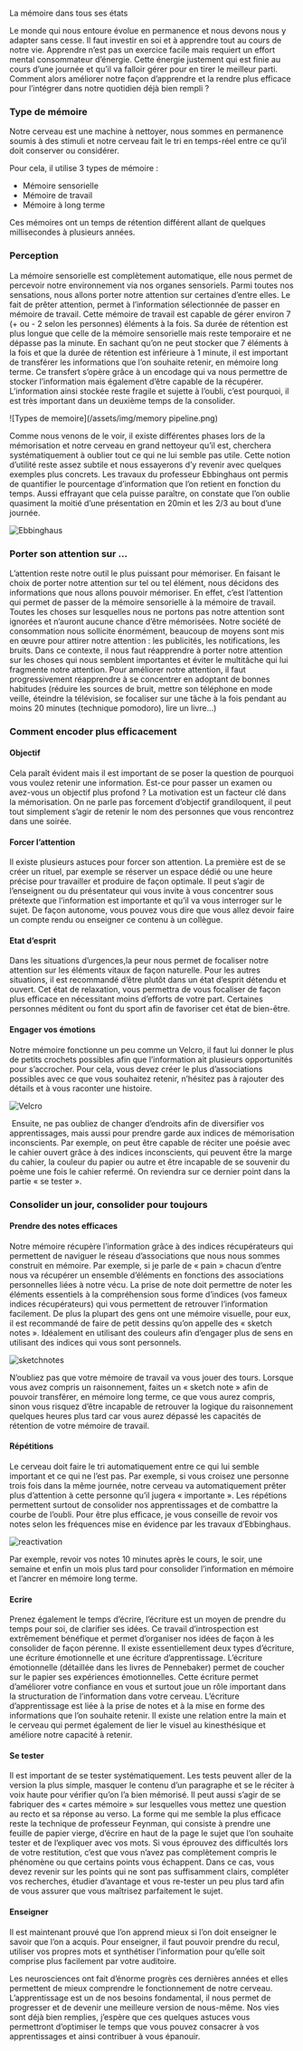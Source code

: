 La mémoire dans tous ses états



Le monde qui nous entoure évolue en permanence et nous devons nous y adapter sans cesse. Il faut investir en soi et à apprendre tout au cours de notre vie. Apprendre n’est pas un exercice facile mais requiert un effort mental consommateur d’énergie. Cette énergie justement qui est finie au cours d’une journée et qu’il va falloir gérer pour en tirer le meilleur parti. Comment alors améliorer notre façon d’apprendre et la rendre plus efficace pour l’intégrer dans notre quotidien déjà bien rempli ?

### Type de mémoire

Notre cerveau est une machine à nettoyer, nous sommes en permanence soumis à des stimuli et notre cerveau fait le tri en temps-réel entre ce qu’il doit conserver ou considérer.

Pour cela, il utilise 3 types de mémoire :

- Mémoire sensorielle
- Mémoire de travail
- Mémoire à long terme

Ces mémoires ont un temps de rétention différent allant de quelques millisecondes à plusieurs années.

### Perception

La mémoire sensorielle est complètement automatique, elle nous permet de percevoir notre environnement via nos organes sensoriels. Parmi toutes nos sensations, nous allons porter notre attention sur certaines d’entre elles. Le fait de prêter attention, permet à l’information sélectionnée de passer en mémoire de travail. Cette mémoire de travail est capable de gérer environ 7 (+ ou - 2 selon les personnes) éléments à la fois. Sa durée de rétention est plus longue que celle de la mémoire sensorielle mais reste temporaire et ne dépasse pas la minute. En sachant qu’on ne peut stocker que 7 éléments à la fois et que la durée de rétention est inférieure à 1 minute, il est important de transférer les informations que l’on souhaite retenir, en mémoire long terme.  Ce transfert s’opère grâce à un encodage qui va nous permettre de stocker l’information mais également d’être capable de la récupérer. L’information ainsi stockée reste fragile et sujette à l’oubli, c’est pourquoi, il est très important dans un deuxième temps de la consolider.

![Types de memoire](/assets/img/memory pipeline.png)

Comme nous venons de le voir, il existe différentes phases lors de la mémorisation et notre cerveau en grand nettoyeur qu’il est, cherchera systématiquement à oublier tout ce qui ne lui semble pas utile. Cette notion d’utilité reste assez subtile et nous essayerons d’y revenir avec quelques exemples plus concrets.
Les travaux du professeur Ebbinghaus ont permis de quantifier le pourcentage d’information que l’on retient en fonction du temps. Aussi effrayant que cela puisse paraître, on constate que l’on oublie quasiment la moitié d’une présentation en 20min et les 2/3 au bout d’une journée.

![Ebbinghaus](/assets/img/ebbinghaus.jpg)

### Porter son attention sur …

L’attention reste notre outil le plus puissant pour mémoriser. En faisant le choix de porter notre attention sur tel ou tel élément, nous décidons des informations que nous allons pouvoir mémoriser. En effet, c’est l’attention qui permet de passer de la mémoire sensorielle à la mémoire de travail. Toutes les choses sur lesquelles nous ne portons pas notre attention sont ignorées et n’auront aucune chance d’être mémorisées.
Notre société de consommation nous sollicite énormément, beaucoup de moyens sont mis en œuvre pour attirer notre attention : les publicités, les notifications, les bruits. Dans ce contexte, il nous faut réapprendre à porter notre attention sur les choses qui nous semblent importantes et éviter le multitâche qui lui fragmente notre attention.
Pour améliorer notre attention, il faut progressivement réapprendre à se concentrer en adoptant de bonnes habitudes (réduire les sources de bruit, mettre son téléphone en mode veille, éteindre la télévision, se focaliser sur une tâche à la fois pendant au moins 20 minutes (technique pomodoro), lire un livre…) 

### Comment encoder plus efficacement

#### Objectif

Cela paraît évident mais il est important de se poser la question de pourquoi vous voulez retenir une information. Est-ce pour passer un examen ou avez-vous un objectif plus profond ? La motivation est un facteur clé dans la mémorisation. On ne parle pas forcement d’objectif grandiloquent, il peut tout simplement s’agir de retenir le nom des personnes que vous rencontrez dans une soirée.  

#### Forcer l’attention

Il existe plusieurs astuces pour forcer son attention. La première est de se créer un rituel, par exemple se réserver un espace dédié ou une heure précise pour travailler et produire de façon optimale.
Il peut s’agir de l’enseignent ou du présentateur qui vous invite à vous concentrer sous prétexte que l’information est importante et qu’il va vous interroger sur le sujet.
De façon autonome, vous pouvez vous dire que vous allez devoir faire un compte rendu ou enseigner ce contenu à un collègue.

#### Etat d’esprit

Dans les situations d’urgences,la peur nous permet de focaliser notre attention sur les éléments vitaux de façon naturelle. Pour les autres situations, il est recommandé d’être plutôt dans un état d’esprit détendu et ouvert. Cet état de relaxation, vous permettra de vous focaliser de façon plus efficace en nécessitant moins d’efforts de votre part. Certaines personnes méditent ou font du sport afin de favoriser cet état de bien-être.

#### Engager vos émotions

Notre mémoire fonctionne un peu comme un Velcro, il faut lui donner le plus de petits crochets possibles afin que l’information ait plusieurs opportunités pour s’accrocher. Pour cela, vous devez créer le plus d’associations possibles avec ce que vous souhaitez retenir, n’hésitez pas à rajouter des détails et à vous raconter une histoire.

![Velcro](/assets/img/velcro.jpg)

 Ensuite, ne pas oubliez de changer d’endroits afin de diversifier vos apprentissages, mais aussi pour prendre garde aux indices de mémorisation inconscients. Par exemple, on peut être capable de réciter une poésie avec le cahier ouvert grâce à des indices inconscients, qui peuvent être la marge du cahier, la couleur du papier ou autre et être incapable de se souvenir du poème une fois le cahier refermé. On reviendra sur ce dernier point dans la partie « se tester ». 

### Consolider un jour, consolider pour toujours

#### Prendre des notes efficaces

Notre mémoire récupère l’information grâce à des indices récupérateurs qui permettent de naviguer le réseau d’associations que nous nous sommes construit en mémoire. Par exemple, si je parle de « pain » chacun d’entre nous va récupérer un ensemble d’éléments en fonctions des associations personnelles liées à notre vécu.
La prise de note doit permettre de noter les éléments essentiels à la compréhension sous forme d’indices (vos fameux indices récupérateurs) qui vous permettent de retrouver l’information facilement. De plus la plupart des gens ont une mémoire visuelle, pour eux, il est recommandé de faire de petit dessins qu’on appelle des « sketch notes ». Idéalement en utilisant des couleurs afin d’engager plus de sens en utilisant des indices qui vous sont personnels.

![sketchnotes](/assets/img/sketchnotes.jpg)

N’oubliez pas que votre mémoire de travail va vous jouer des tours. Lorsque vous avez compris un raisonnement, faites un « sketch note » afin de pouvoir transférer, en mémoire long terme, ce que vous aurez compris, sinon vous risquez d’être incapable de retrouver la logique du raisonnement quelques heures plus tard car vous aurez dépassé les capacités de rétention de votre mémoire de travail.

#### Répétitions

Le cerveau doit faire le tri automatiquement entre ce qui lui semble important et ce qui ne l’est pas. Par exemple, si vous croisez une personne trois fois dans la même journée, notre cerveau va automatiquement prêter plus d’attention à cette personne qu’il jugera « importante ».
Les répétions permettent surtout de consolider nos apprentissages et de combattre la courbe de l’oubli. Pour être plus efficace, je vous conseille de revoir vos notes selon les fréquences mise en évidence par les travaux d’Ebbinghaus.

![reactivation](/assets/img/reactivation.jpg)

Par exemple, revoir vos notes 10 minutes après le cours, le soir, une semaine et enfin un mois plus tard pour consolider l’information en mémoire et l’ancrer en mémoire long terme.

#### Ecrire

Prenez également le temps d’écrire, l’écriture est un moyen de prendre du temps pour soi, de clarifier ses idées. Ce travail d’introspection est extrêmement bénéfique et permet d’organiser nos idées de façon à les consolider de façon pérenne.
Il existe essentiellement deux types d’écriture, une écriture émotionnelle et une écriture d’apprentissage. L’écriture émotionnelle (détaillée dans les livres de Pennebaker)  permet de coucher sur le papier ses expériences émotionnelles. Cette écriture permet d’améliorer votre confiance en vous et surtout joue un rôle important dans la structuration de l’information dans votre cerveau.
L’écriture d’apprentissage est liée à la prise de notes et à la mise en forme des informations que l’on souhaite retenir. Il existe une relation entre la main et le cerveau qui permet également de lier le visuel au kinesthésique et améliore notre capacité à retenir.

#### Se tester

Il est important de se tester systématiquement. Les tests peuvent aller de la version la plus simple, masquer le contenu d’un paragraphe et se le réciter à voix haute pour vérifier qu’on l’a bien mémorisé. Il peut aussi s’agir de se fabriquer des « cartes mémoire » sur lesquelles vous mettez une question au recto et sa réponse au verso. La forme qui me semble la plus efficace reste la technique de professeur Feynman, qui consiste à prendre une feuille de papier vierge, d’écrire en haut de la page le sujet que l’on souhaite tester et de l’expliquer avec vos mots. Si vous éprouvez des difficultés lors de votre restitution, c’est que vous n’avez pas complètement compris le phénomène ou que certains points vous échappent. Dans ce cas, vous devez revenir sur les points qui ne sont pas suffisamment clairs, compléter vos recherches, étudier d’avantage et vous re-tester un peu plus tard afin de vous assurer que vous maîtrisez parfaitement le sujet.

#### Enseigner

Il est maintenant prouvé que l’on apprend mieux si l’on doit enseigner le savoir que l’on a acquis. Pour enseigner, il faut pouvoir prendre du recul, utiliser vos propres mots et synthétiser l’information pour qu’elle soit comprise plus facilement par votre auditoire.


Les neurosciences ont fait d’énorme progrès ces dernières années et elles permettent de mieux comprendre le fonctionnement de notre cerveau.  L’apprentissage est un de nos besoins fondamental, il nous permet de progresser et de devenir une meilleure version de nous-même. Nos vies sont déjà bien remplies, j’espère que ces quelques astuces vous permettront d’optimiser le temps que vous pouvez consacrer à vos apprentissages et ainsi contribuer à vous épanouir.
